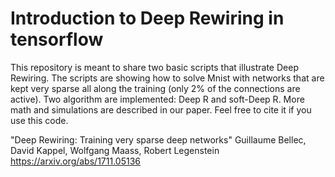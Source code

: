 # Introduction to Deep Rewiring in tensorflow
This repository is meant to share two basic scripts that illustrate Deep Rewiring. The scripts are showing how to solve Mnist with networks that are kept very sparse all along the training (only 2% of the connections are active). Two algorithm are implemented: Deep R and soft-Deep R. More math and simulations are described in our paper. Feel free to cite it if you use this code.

"Deep Rewiring: Training very sparse deep networks"
Guillaume Bellec, David Kappel, Wolfgang Maass, Robert Legenstein
https://arxiv.org/abs/1711.05136
